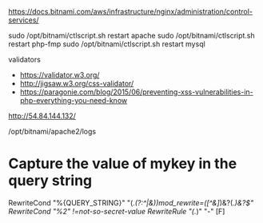 

https://docs.bitnami.com/aws/infrastructure/nginx/administration/control-services/

sudo /opt/bitnami/ctlscript.sh restart apache
sudo /opt/bitnami/ctlscript.sh restart php-fmp
sudo /opt/bitnami/ctlscript.sh restart mysql

validators
- https://validator.w3.org/
- http://jigsaw.w3.org/css-validator/
- https://paragonie.com/blog/2015/06/preventing-xss-vulnerabilities-in-php-everything-you-need-know

http://54.84.144.132/

/opt/bitnami/apache2/logs








# Capture the value of mykey in the query string
RewriteCond "%{QUERY_STRING}"  "(.*(?:^|&))mod_rewrite=([^&]*)&?(.*)&?$"
RewriteCond "%2"               !=not-so-secret-value
RewriteRule "(.*)"             "-" [F]




